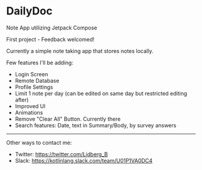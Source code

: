 # DailyDoc
Note App utilizing Jetpack Compose


First project - Feedback welcomed! 

Currently a simple note taking app that stores notes locally. 

Few features I'll be adding:
- Login Screen
- Remote Database
- Profile Settings
- Limit 1 note per day (can be edited on same day but restricted editing after)
- Improved UI
- Animations
- Remove "Clear All" Button. Currently there
- Search features: Date, text in Summary/Body, by survey answers
------------------------------------------
Other ways to contact me:
- Twitter: https://twitter.com/Lidberg_B
- Slack: https://kotlinlang.slack.com/team/U01P1VA0DC4
